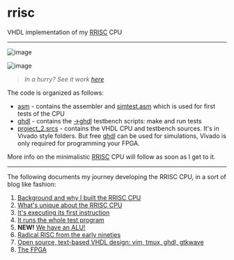 # rrisc
VHDL implementation of my [RRISC](https://github.com/renerocksai/rrisc#btw-whats-so-special-about-rrisc) CPU

---

![image](https://user-images.githubusercontent.com/30892199/103395117-bad38280-4b2c-11eb-91b5-cb6f7a66f8ac.png)

<!--![image](https://user-images.githubusercontent.com/30892199/103373974-a2d11400-4ad6-11eb-8086-ad39d59cb9d3.png)-->

![image](https://user-images.githubusercontent.com/30892199/103374649-69010d00-4ad8-11eb-9507-7393e7f29b51.png)

> *In a hurry? See it work [here](https://github.com/renerocksai/rrisc/blob/main/_firstinstr.md)*

The code is organized as follows:

- [asm](https://github.com/renerocksai/rrisc/tree/main/asm) - contains the assembler and [simtest.asm](https://github.com/renerocksai/rrisc/blob/main/asm/simtest.asm) which is used for first tests of the CPU
- [ghdl](https://github.com/renerocksai/rrisc/tree/main/ghdl) - contains the [->ghdl](https://github.com/ghdl/ghdl) testbench scripts: make and run tests
- [project_2.srcs](https://github.com/renerocksai/rrisc/tree/main/ghdl) - contains the VHDL CPU and testbench sources. It's in Vivado style folders. But free [ghdl](https://github.com/ghdl/ghdl) can be used for simulations, Vivado is only required for programming your FPGA.

More info on the minimalistic [RRISC](https://github.com/renerocksai/rrisc/blob/main/_rrisc.md) CPU will follow as soon as I get to it. 

---

The following documents my journey developing the RRISC CPU, in a sort of blog like fashion:

1. [Background and why I built the RRISC CPU](https://github.com/renerocksai/rrisc/blob/main/_why.md)
2. [What's unique about the RRISC CPU](https://github.com/renerocksai/rrisc/blob/main/_rrisc.md)
3. [It's executing its first instruction](https://github.com/renerocksai/rrisc/blob/main/_firstinstr.md)
4. [It runs the whole test program](https://github.com/renerocksai/rrisc/blob/main/_firstprog.md)
5. **NEW!** [We have an ALU!](https://github.com/renerocksai/rrisc/blob/main/_alu.md)
6. [Radical RISC from the early nineties](https://github.com/renerocksai/rrisc/blob/main/_nineties.md)
7. [Open source, text-based VHDL design: vim, tmux, ghdl, gtkwave](https://github.com/renerocksai/rrisc/blob/main/_vimghdl.md)
8. [The FPGA](https://github.com/renerocksai/rrisc/blob/main/_fpga.md)

